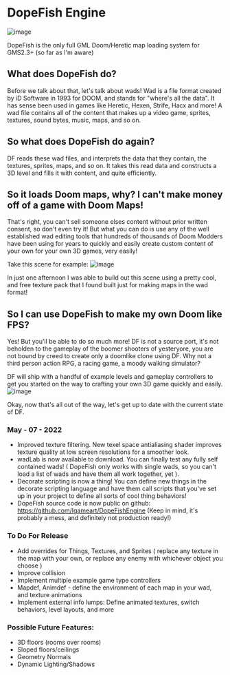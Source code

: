# DopeFish Engine

![image](https://user-images.githubusercontent.com/5240715/167331052-f0d0f805-5b05-4882-bff3-abc54fedfc37.png)


DopeFish is the only full GML Doom/Heretic map loading system for GMS2.3+ (so far as I'm aware)



## What does DopeFish do?
Before we talk about that, let's talk about wads! Wad is a file format created by iD Software in 1993 for DOOM, and stands for "where's all the data". It has sense been used in games like Heretic, Hexen, Strife, Hacx and more! A wad file contains all of the content that makes up a video game, sprites, textures, sound bytes, music, maps, and so on.

## So what does DopeFish do again?
DF reads these wad files, and interprets the data that they contain, the textures, sprites, maps, and so on. It takes this read data and constructs a 3D level and fills it with content, and quite efficiently.

## So it loads Doom maps, why? I can't make money off of a game with Doom Maps!
That's right, you can't sell someone elses content without prior written consent, so don't even try it! But what you can do is use any of the well established wad editing tools that hundreds of thousands of Doom Modders have been using for years to quickly and easily create custom content of your own for your own 3D games, very easily!

Take this scene for example:
![image](https://user-images.githubusercontent.com/5240715/167277554-04a97660-014d-4421-8f42-7cefe9c340df.png)

In just one afternoon I was able to build out this scene using a pretty cool, and free texture pack that I found built just for making maps in the wad format!

## So I can use DopeFish to make my own Doom like FPS?
Yes! But you'll be able to do so much more! DF is not a source port, it's not beholden to the gameplay of the boomer shooters of yesteryore, you are not bound by creed to create only a doomlike clone using DF. Why not a third person action RPG, a racing game, a moody walking simulator?

DF will ship with a handful of example levels and gameplay controllers to get you started on the way to crafting your own 3D game quickly and easily.
![image](https://user-images.githubusercontent.com/5240715/167277570-9c2c436e-aa20-4600-b34a-ce36839fca83.png)

Okay, now that's all out of the way, let's get up to date with the current state of DF.

### May - 07 - 2022
- Improved texture filtering. New texel space antialiasing shader improves texture quality at low screen resolutions for a smoother look.
- wadLab is now available to download. You can finally test any fully self contained wads! ( DopeFish only works with single wads, so you can't load a list of wads and have them all work together, yet ).
- Decorate scripting is now a thing! You can define new things in the decorate scripting language and have them call scripts that you've set up in your project to define all sorts of cool thing behaviors!
- DopeFish source code is now public on github: https://github.com/Igameart/DopeFishEngine (Keep in mind, it's probably a mess, and definitely not production ready!)

### To Do For Release
- Add overrides for Things, Textures, and Sprites ( replace any texture in the map with your own, or replace any enemy with whichever object you choose )
- Improve collision
- Implement multiple example game type controllers
- Mapdef, Animdef - define the environment of each map in your wad, and texture animations
- Implement external info lumps: Define animated textures, switch behaviors, level layouts, and more

### Possible Future Features:
- 3D floors (rooms over rooms)
- Sloped floors/ceilings
- Geometry Normals
- Dynamic Lighting/Shadows
